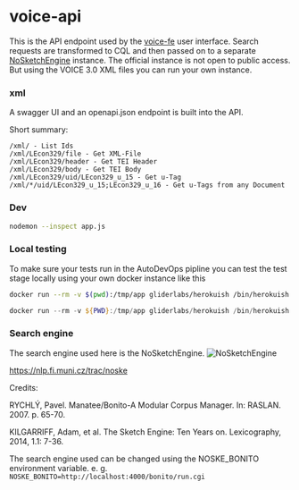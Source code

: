 # voice-api

This is the API endpoint used by the [voice-fe](https://github.com/acdh-oeaw/voice-fe) user interface.
Search requests are transformed to CQL and then passed on to a separate
[NoSketchEngine](https://nlp.fi.muni.cz/trac/noske) instance.
The official instance is not open to public access.
But using the VOICE 3.0 XML files you can run your own instance.

### xml

A swagger UI and an openapi.json endpoint is built into the API.

Short summary:

```text
/xml/ - List Ids
/xml/LEcon329/file - Get XML-File
/xml/LEcon329/header - Get TEI Header
/xml/LEcon329/body - Get TEI Body
/xml/LEcon329/uid/LEcon329_u_15 - Get u-Tag
/xml/*/uid/LEcon329_u_15;LEcon329_u_16 - Get u-Tags from any Document
```

### Dev

```bash
nodemon --inspect app.js
```

### Local testing

To make sure your tests run in the AutoDevOps pipline you can test the test stage locally using your own docker instance like this

```bash
docker run --rm -v $(pwd):/tmp/app gliderlabs/herokuish /bin/herokuish buildpack test
```

```powershell
docker run --rm -v ${PWD}:/tmp/app gliderlabs/herokuish /bin/herokuish buildpack test
```

### Search engine

The search engine used here is the NoSketchEngine.
![NoSketchEngine](NoSkE_logo.png)

https://nlp.fi.muni.cz/trac/noske

Credits:

RYCHLÝ, Pavel. Manatee/Bonito-A Modular Corpus Manager. In: RASLAN. 2007. p. 65-70.

KILGARRIFF, Adam, et al. The Sketch Engine: Ten Years on. Lexicography, 2014, 1.1: 7-36.

The search engine used can be changed using the NOSKE_BONITO environment variable.
e. g. `NOSKE_BONITO=http://localhost:4000/bonito/run.cgi`
